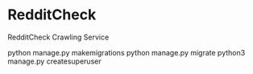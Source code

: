 # RedditCheck
RedditCheck Crawling Service


python manage.py makemigrations
python manage.py migrate 
python3 manage.py createsuperuser